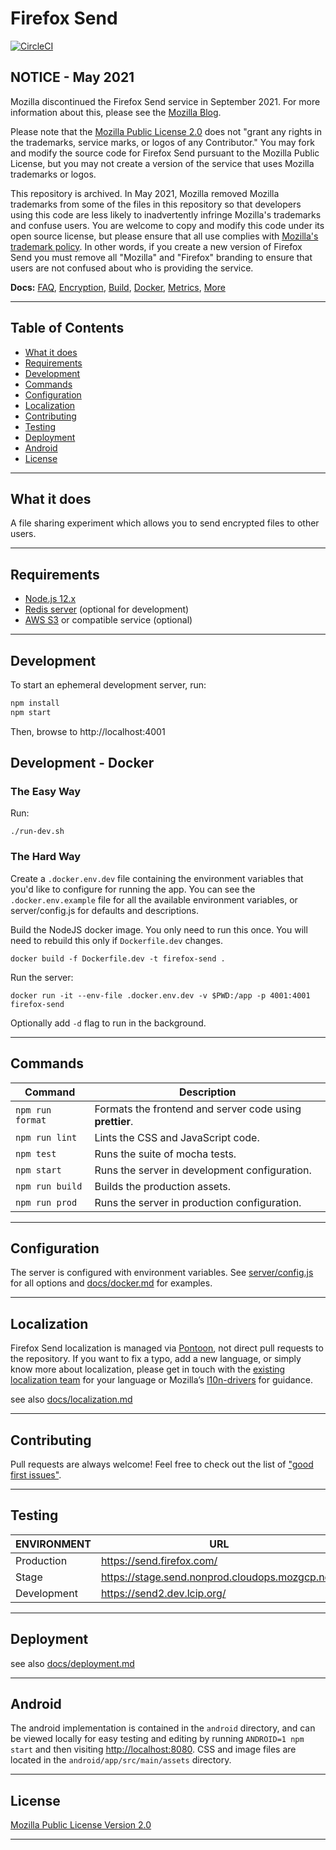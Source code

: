 # Firefox Send

[![CircleCI](https://img.shields.io/circleci/project/github/mozilla/send.svg)](https://circleci.com/gh/mozilla/send)

## NOTICE - May 2021

Mozilla discontinued the Firefox Send service in September 2021. For more information about this, please see the [Mozilla Blog](https://blog.mozilla.org/blog/2020/09/17/update-on-firefox-send-and-firefox-notes/).

Please note that the [Mozilla Public License 2.0](https://www.mozilla.org/en-US/MPL/2.0/) does not "grant any rights in the trademarks, service marks, or logos of any Contributor." You may fork and modify the source code for Firefox Send pursuant to the Mozilla Public License, but you may not create a version of the service that uses Mozilla trademarks or logos.

This repository is archived. In May 2021, Mozilla removed Mozilla trademarks from some of the files in this repository so that developers using this code are less likely to inadvertently infringe Mozilla's trademarks and confuse users. You are welcome to copy and modify this code under its open source license, but please ensure that all use complies with [Mozilla's trademark policy](https://www.mozilla.org/en-US/foundation/trademarks/policy/). In other words, if you create a new version of Firefox Send you must remove all "Mozilla" and "Firefox" branding to ensure that users are not confused about who is providing the service.

**Docs:** [FAQ](docs/faq.md), [Encryption](docs/encryption.md), [Build](docs/build.md), [Docker](docs/docker.md), [Metrics](docs/metrics.md), [More](docs/)

---

## Table of Contents

* [What it does](#what-it-does)
* [Requirements](#requirements)
* [Development](#development)
* [Commands](#commands)
* [Configuration](#configuration)
* [Localization](#localization)
* [Contributing](#contributing)
* [Testing](#testing)
* [Deployment](#deployment)
* [Android](#android)
* [License](#license)

---

## What it does

A file sharing experiment which allows you to send encrypted files to other users.

---

## Requirements

- [Node.js 12.x](https://nodejs.org/)
- [Redis server](https://redis.io/) (optional for development)
- [AWS S3](https://aws.amazon.com/s3/) or compatible service (optional)

---

## Development

To start an ephemeral development server, run:

```sh
npm install
npm start
```

Then, browse to http://localhost:4001

## Development - Docker

### The Easy Way

Run:
```
./run-dev.sh
```

### The Hard Way

Create a `.docker.env.dev` file containing the environment variables that you'd like to configure for running the app. You can see the `.docker.env.example` file for all the available environment variables, or server/config.js for defaults and descriptions.

Build the NodeJS docker image. You only need to run this once. You will need to rebuild this only if `Dockerfile.dev` changes.

```
docker build -f Dockerfile.dev -t firefox-send .
```

Run the server:

```
docker run -it --env-file .docker.env.dev -v $PWD:/app -p 4001:4001 firefox-send
```

Optionally add `-d` flag to run in the background.

---

## Commands

| Command          | Description |
|------------------|-------------|
| `npm run format` | Formats the frontend and server code using **prettier**.
| `npm run lint`   | Lints the CSS and JavaScript code.
| `npm test`       | Runs the suite of mocha tests.
| `npm start`      | Runs the server in development configuration.
| `npm run build`  | Builds the production assets.
| `npm run prod`   | Runs the server in production configuration.

---

## Configuration

The server is configured with environment variables. See [server/config.js](server/config.js) for all options and [docs/docker.md](docs/docker.md) for examples.

---

## Localization

Firefox Send localization is managed via [Pontoon](https://pontoon.mozilla.org/projects/test-pilot-firefox-send/), not direct pull requests to the repository. If you want to fix a typo, add a new language, or simply know more about localization, please get in touch with the [existing localization team](https://pontoon.mozilla.org/teams/) for your language or Mozilla’s [l10n-drivers](https://wiki.mozilla.org/L10n:Mozilla_Team#Mozilla_Corporation) for guidance.

see also [docs/localization.md](docs/localization.md)

---

## Contributing

Pull requests are always welcome! Feel free to check out the list of ["good first issues"](https://github.com/mozilla/send/issues?q=is%3Aopen+is%3Aissue+label%3A%22good+first+issue%22).

---

## Testing

| ENVIRONMENT | URL
|-------------|-----
| Production  | <https://send.firefox.com/>
| Stage       | <https://stage.send.nonprod.cloudops.mozgcp.net/>
| Development | <https://send2.dev.lcip.org/>

---

## Deployment

see also [docs/deployment.md](docs/deployment.md)

---

## Android

The android implementation is contained in the `android` directory, and can be viewed locally for easy testing and editing by running `ANDROID=1 npm start` and then visiting <http://localhost:8080>. CSS and image files are located in the `android/app/src/main/assets` directory.

---

## License

[Mozilla Public License Version 2.0](LICENSE)

---
